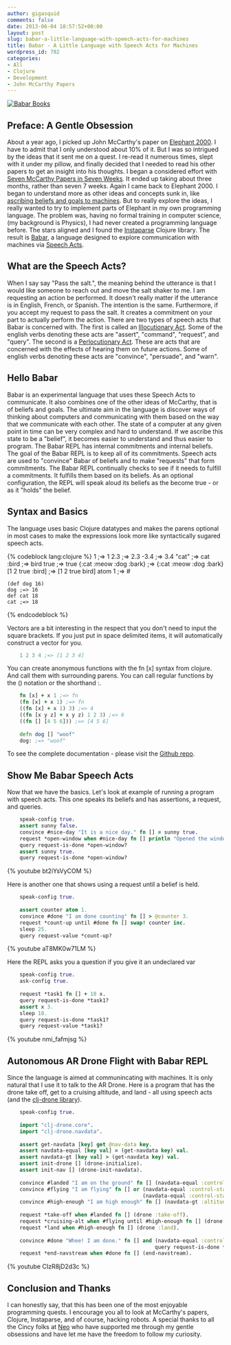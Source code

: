```yaml
---
author: gigasquid
comments: false
date: 2013-06-04 18:57:52+00:00
layout: post
slug: babar-a-little-language-with-speech-acts-for-machines
title: Babar - A Little Language with Speech Acts for Machines
wordpress_id: 702
categories:
- All
- Clojure
- Development
- John McCarthy Papers
---
```


[![Babar Books](http://gigasquidsoftware.com/wordpress/wp-content/uploads/2013/06/babarbooks2-237x300.jpeg)](http://gigasquidsoftware.com/wordpress/wp-content/uploads/2013/06/babarbooks2.jpeg)


## Preface: A Gentle Obsession


About a year ago, I picked up John McCarthy's paper on [Elephant 2000](http://www-formal.stanford.edu/jmc/elephant/elephant.html). I have to admit that I only understood about 10% of it. But I was so intrigued by the ideas that it sent me on a quest. I re-read it numerous times, slept with it under my pillow, and finally decided that I needed to read his other papers to get an insight into his thoughts. I began a considered effort with [Seven McCarthy Papers in Seven Weeks](http://gigasquidsoftware.com/wordpress/?p=466). It ended up taking about three months, rather than seven 7 weeks. Again I came back to Elephant 2000. I began to understand more as other ideas and concepts sunk in, like [ascribing beliefs and goals to machines](http://www-formal.stanford.edu/jmc/ascribing/ascribing.html). But to really explore the ideas, I really wanted to try to implement parts of Elephant in my own programming language. The problem was, having no formal training in computer science, (my background is Physics), I had never created a programming language before. The stars aligned and I found the [Instaparse](https://github.com/Engelberg/instaparse) Clojure library. The result is [Babar](https://github.com/gigasquid/babar), a language designed to explore communication with machines via [Speech Acts](http://en.wikipedia.org/wiki/Speech_act).


## What are the Speech Acts?





When I say say "Pass the salt.", the meaning behind the utterance is that I would like someone to reach out and move the salt shaker to me. I am requesting an action be performed. It doesn't really matter if the utterance is in English, French, or Spanish. The intention is the same. Furthermore, if you accept my request to pass the salt. It creates a commitment on your part to actually perform the action. There are two types of speech acts that Babar is concerned with. The first is called an [Illocutionary Act](http://en.wikipedia.org/wiki/Illocutionary_act). Some of the english verbs denoting these acts are "assert", "command", "request", and "query". The second is a [Perlocutionary Act](http://en.wikipedia.org/wiki/Perlocutionary_act). These are acts that are concerned with the effects of hearing them on future actions. Some of english verbs denoting these acts are "convince", "persuade", and "warn".



## Hello Babar





Babar is an experimental language that uses these Speech Acts to communicate. It also combines one of the other ideas of McCarthy, that is of beliefs and goals. The ultimate aim in the language is discover ways of thinking about computers and communicating with them based on the way that we communicate with each other. The state of a computer at any given point in time can be very complex and hard to understand. If we ascribe this state to be a "belief", it becomes easier to understand and thus easier to program. The Babar REPL has internal commitments and internal beliefs. The goal of the Babar REPL is to keep all of its commitments. Speech acts are used to "convince" Babar of beliefs and to make "requests" that form commitments. The Babar REPL continually checks to see if it needs to fulfill a commitments. It fulfills them based on its beliefs. As an optional configuration, the REPL will speak aloud its beliefs as the become true - or as it "holds" the belief.


## Syntax and Basics





The language uses basic Clojure datatypes and makes the parens optional in most cases to make the expressions look more like syntactically sugared speech acts.

{% codeblock lang:clojure %} 
    1     ;=> 1
    2.3   ;=> 2.3
    -3.4  ;=> 3.4
    "cat" ;=> cat
    :bird ;=> bird
    true  ;=> true
    {:cat :meow :dog :bark} ;=> {:cat :meow :dog :bark}
    [1 2 true :bird] ;=> [1 2 true bird]
    atom 1 ;=> #
    
    (def dog 16)
    dog ;=> 16
    def cat 18
    cat ;=> 18
{% endcodeblock %}




Vectors are a bit interesting in the respect that you don't need to input the square brackets. If you just put in space delimited items, it will automatically construct a vector for you.

```clojure    
    1 2 3 4 ;=> [1 2 3 4]
````




You can create anonymous functions with the fn [x] syntax from clojure. And call them with surrounding parens. You can call regular functions by the () notation or the shorthand :.

```clojure    
    fn [x] + x 1 ;=> fn
    (fn [x] + x 1) ;=> fn
    ((fn [x] + x 1) 3) ;=> 4
    ((fn [x y z] + x y z) 1 2 3) ;=> 6
    ((fn [] [4 5 6])) ;=> [4 5 6]
    
    defn dog [] "woof"
    dog: ;=> "woof"
````




To see the complete documentation - please visit the [Github repo](https://github.com/gigasquid/babar).


## Show Me Babar Speech Acts


Now that we have the basics. Let's look at example of running a program with speech acts.
This one speaks its beliefs and has assertions, a request, and queries.

```clojure    
    speak-config true.
    assert sunny false.
    convince #nice-day "It is a nice day." fn [] = sunny true.
    request *open-window when #nice-day fn [] println "Opened the window".
    query request-is-done *open-window?
    assert sunny true.
    query request-is-done *open-window?
````


{% youtube bt2iYsVyCOM %}




Here is another one that shows using a request until a belief is held.

```clojure    
    speak-config true.
    
    assert counter atom 1.
    convince #done "I am done counting" fn [] > @counter 3.
    request *count-up until #done fn [] swap! counter inc.
    sleep 25.
    query request-value *count-up?
````

{% youtube aT8MK0w71LM %}




Here the REPL asks you a question if you give it an undeclared var

```clojure
    speak-config true.
    ask-config true.
    
    request *task1 fn [] + 10 x.
    query request-is-done *task1?
    assert x 3.
    sleep 10.
    query request-is-done *task1?
    query request-value *task1?
````

{% youtube nmi_fafmjsg %}


## Autonomous AR Drone Flight with Babar REPL





Since the language is aimed at communincating with machines. It is only natural that I use it to talk to the AR Drone.
Here is a program that has the drone take off, get to a cruising altitude, and land - all using speech acts (and the [clj-drone library](https://github.com/gigasquid/clj-drone)).

```clojure    
    speak-config true.
    
    import "clj-drone.core".
    import "clj-drone.navdata".
    
    assert get-navdata [key] get @nav-data key.
    assert navdata-equal [key val] = (get-navdata key) val.
    assert navdata-gt [key val] > (get-navdata key) val.
    assert init-drone [] (drone-initialize).
    assert init-nav [] (drone-init-navdata).
    
    convince #landed "I am on the ground" fn [] (navdata-equal :control-state :landed).
    convince #flying "I am flying" fn [] or (navdata-equal :control-state :flying)
                                            (navdata-equal :control-state :hovering).
    convince #high-enough "I am high enough" fn [] (navdata-gt :altitude 1.5).
    
    request *take-off when #landed fn [] (drone :take-off).
    request *cruising-alt when #flying until #high-enough fn [] (drone :up 0.1).
    request *land when #high-enough fn [] (drone :land).
    
    convince #done "Whee! I am done." fn [] and (navdata-equal :control-state :landed)
                                                query request-is-done *land.
    request *end-navstream when #done fn [] (end-navstream).
````

{% youtube CIzR8jD2d3c %}



## Conclusion and Thanks





I can honestly say, that this has been one of the most enjoyable programming quests. I encourage you all to look at McCarthy's papers, Clojure, Instaparse, and of course, hacking robots. A special thanks to all the Cincy folks at [Neo](http://www.neo.com/) who have supported me through my gentle obsessions and have let me have the freedom to follow my curiosity.
